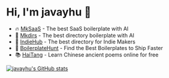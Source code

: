 
# Hi, I'm javayhu 👋

- 🔥 [MkSaaS](https://mksaas.com) - The best SaaS boilerplate with AI
- 🌟 [Mkdirs](https://mkdirs.com) - The best directory boilerplate with AI
- 🚀 [IndieHub](https://indiehub.best) - The best directory for Indie Makers
- 🚀 [BoilerplateHunt](https://boilerplatehunt.com) - Find the Best Boilerplates to Ship Faster
- 📚 [HaiTang](https://haitang.app) - Learn Chinese ancient poems online for free

[![javayhu's GitHub stats](https://github-readme-stats.vercel.app/api?username=javayhu)](https://github.com/anuraghazra/github-readme-stats)
